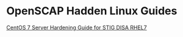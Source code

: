 # OpenSCAP Hadden Linux Guides
[CentOS 7 Server Hardening Guide for STIG DISA RHEL7](centos7/docs/stig-rhel7-disa-hardening-guide.md)
